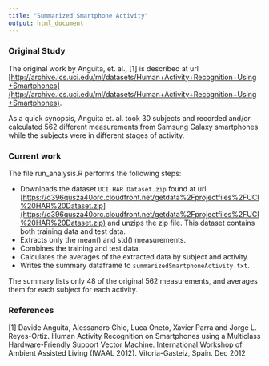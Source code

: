 ```yaml
---
title: "Summarized Smartphone Activity"
output: html_document
---
```


### Original Study

The original work by Anguita, et. al., [1] is described at url [http://archive.ics.uci.edu/ml/datasets/Human+Activity+Recognition+Using+Smartphones](http://archive.ics.uci.edu/ml/datasets/Human+Activity+Recognition+Using+Smartphones).

As a quick synopsis, Anguita et. al. took 30 subjects and recorded and/or calculated 562 different measurements from Samsung Galaxy smartphones while the subjects were in different stages of activity.  


### Current work

The file run_analysis.R performs the following steps:

* Downloads the dataset `UCI HAR Dataset.zip` found at url [https://d396qusza40orc.cloudfront.net/getdata%2Fprojectfiles%2FUCI%20HAR%20Dataset.zip](https://d396qusza40orc.cloudfront.net/getdata%2Fprojectfiles%2FUCI%20HAR%20Dataset.zip) and unzips the zip file.  This dataset contains both training data and test data.
* Extracts only the mean() and std() measurements.
* Combines the training and test data.
* Calculates the averages of the extracted data by subject and activity.
* Writes the summary dataframe to `summarizedSmartphoneActivity.txt`.

The summary lists only 48 of the original 562 measurements, and averages them for each subject for each activity.

### References

[1] Davide Anguita, Alessandro Ghio, Luca Oneto, Xavier Parra and Jorge L. Reyes-Ortiz. Human Activity Recognition on Smartphones using a Multiclass Hardware-Friendly Support Vector Machine. International Workshop of Ambient Assisted Living (IWAAL 2012). Vitoria-Gasteiz, Spain. Dec 2012
